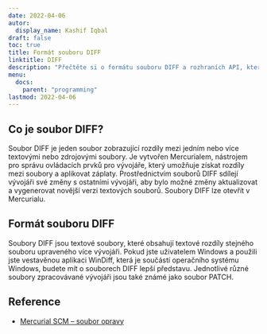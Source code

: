 ```yaml
---
date: 2022-04-06
autor:
  display_name: Kashif Iqbal
draft: false
toc: true
title: Formát souboru DIFF
linktitle: DIFF
description: "Přečtěte si o formátu souboru DIFF a rozhraních API, která mohou vytvářet a otevírat soubory DIFF."
menu:
  docs:
    parent: "programming"
lastmod: 2022-04-06
---
```


## Co je soubor DIFF?

Soubor DIFF je jeden soubor zobrazující rozdíly mezi jedním nebo více textovými nebo zdrojovými soubory. Je vytvořen Mercurialem, nástrojem pro správu ovládacích prvků pro vývojáře, který umožňuje získat rozdíly mezi soubory a aplikovat záplaty. Prostřednictvím souborů DIFF sdílejí vývojáři své změny s ostatními vývojáři, aby bylo možné změny aktualizovat a vygenerovat novější verzi textových souborů. Soubory DIFF lze otevřít v Mercurialu.

## Formát souboru DIFF

Soubory DIFF jsou textové soubory, které obsahují textové rozdíly stejného souboru upraveného více vývojáři. Pokud jste uživatelem Windows a použili jste vestavěnou aplikaci WinDiff, která je součástí operačního systému Windows, budete mít o souborech DIFF lepší představu. Jednotlivé různé soubory zpracovávané vývojáři jsou také známé jako soubor PATCH.

## Reference ##

* [Mercurial SCM – soubor opravy](https://www.mercurial-scm.org/wiki/PatchFile)

